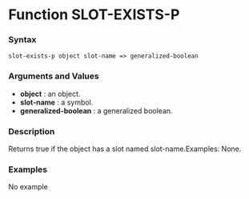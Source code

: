 <!-- Generated on 05/10/2020 by https://github.com/anto2oo/clhs-evolved -->

# Function SLOT-EXISTS-P

### Syntax
`slot-exists-p object slot-name => generalized-boolean`  


### Arguments and Values
- **object** : an object.   
- **slot-name** : a symbol.   
- **generalized-boolean** : a generalized boolean.   


### Description
Returns true if the object has a slot named slot-name.Examples: None.



### Examples
No example  

